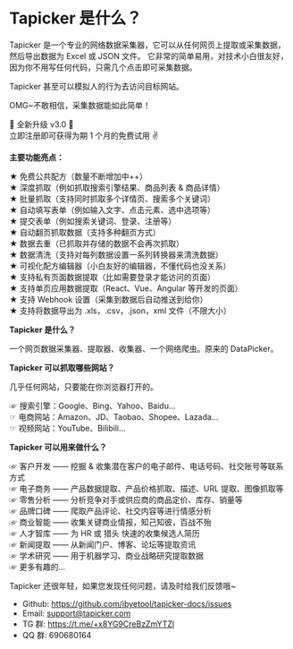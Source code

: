 # Tapicker 是什么？

Tapicker 是一个专业的网络数据采集器，它可以从任何网页上提取或采集数据，然后导出数据为 Excel 或 JSON 文件。
它非常的简单易用，对技术小白很友好，因为你不用写任何代码，只需几个点击即可采集数据。

Tapicker 甚至可以模拟人的行为去访问目标网站。

OMG~不敢相信，采集数据能如此简单！

🎉 全新升级 v3.0 🎉  
立即注册即可获得为期 1 个月的免费试用 ✌️

**主要功能亮点：**

★ 免费公共配方（数量不断增加中++）  
★ 深度抓取（例如抓取搜索引擎结果、商品列表 & 商品详情）  
★ 批量抓取（支持同时抓取多个详情页、搜索多个关键词）  
★ 自动填写表单（例如输入文字、点击元素、选中选项等）  
★ 提交表单（例如搜索关键词、登录、注册等）  
★ 自动翻页抓取数据（支持多种翻页方式）  
★ 数据去重（已抓取并存储的数据不会再次抓取）  
★ 数据清洗（支持对每列数据设置一系列转换器来清洗数据）  
★ 可视化配方编辑器（小白友好的编辑器，不懂代码也没关系）  
★ 支持私有页面数据提取（比如需要登录才能访问的页面）  
★ 支持单页应用数据提取（React、Vue、Angular 等开发的页面）  
★ 支持 Webhook 设置（采集到数据后自动推送到给你）  
★ 支持将数据导出为 .xls，.csv，.json，xml 文件（不限大小）

**Tapicker 是什么？**

一个网页数据采集器、提取器、收集器、一个网络爬虫。原来的 DataPicker。

**Tapicker 可以抓取哪些网站？**

几乎任何网站，只要能在你浏览器打开的。

☞ 搜索引擎：Google、Bing、Yahoo、Baidu...  
☞ 电商网站：Amazon、JD、Taobao、Shopee、Lazada...  
☞ 视频网站：YouTube、Bilibili...

**Tapicker 可以用来做什么？**

☞ 客户开发 —— 挖掘 & 收集潜在客户的电子邮件、电话号码、社交账号等联系方式  
☞ 电子商务 —— 产品数据提取、产品价格抓取、描述、URL 提取、图像抓取等  
☞ 零售分析 —— 分析竞争对手或供应商的商品定价、库存、销量等  
☞ 品牌口碑 —— 爬取产品评论、社交内容等进行情感分析  
☞ 商业智能 —— 收集关键商业情报，知己知彼，百战不殆  
☞ 人才智库 —— 为 HR 或 猎头 快速的收集候选人简历  
☞ 新闻提取 —— 从新闻门户、博客、论坛等提取资讯  
☞ 学术研究 —— 用于机器学习、商业战略研究提取数据  
☞ 更多有趣的...

Tapicker 还很年轻，如果您发现任何问题，请及时给我们反馈哦~

- Github: https://github.com/ibyetool/tapicker-docs/issues
- Email: support@tapicker.com
- TG 群: https://t.me/+x8YG9CreBzZmYTZl
- QQ 群: 690680164
